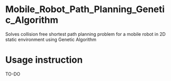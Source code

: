 # Mobile_Robot_Path_Planning_Genetic_Algorithm
Solves collision free shortest path planning problem for a mobile robot in 2D static environment using Genetic Algorithm


# Usage instruction
TO-DO
